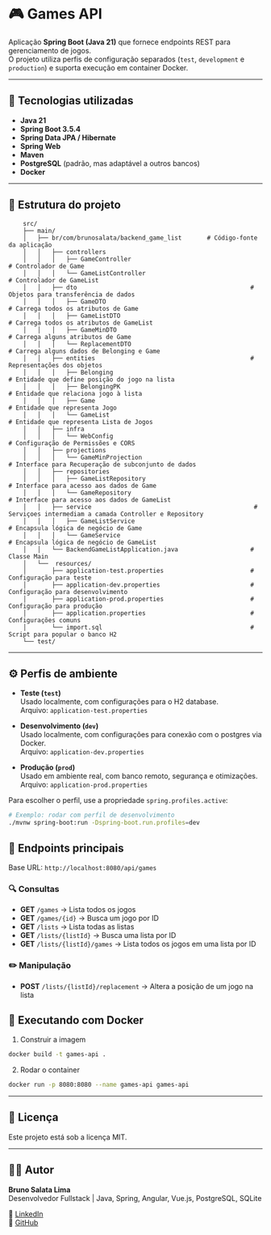 # 🎮 Games API

Aplicação **Spring Boot (Java 21)** que fornece endpoints REST para gerenciamento de jogos.  
O projeto utiliza perfis de configuração separados (`test`, `development` e `production`) e suporta execução em container Docker.

---

## 🚀 Tecnologias utilizadas
- **Java 21**
- **Spring Boot 3.5.4**
- **Spring Data JPA / Hibernate**
- **Spring Web**
- **Maven**
- **PostgreSQL** (padrão, mas adaptável a outros bancos)
- **Docker**

---

## 📂 Estrutura do projeto
```
    src/
    ├── main/
    │   ├── br/com/brunosalata/backend_game_list       # Código-fonte da aplicação
    │   │   ├── controllers                                        
    │   │   │   ├── GameController                                    # Controlador de Game
    │   │   │   └── GameListController                                # Controlador de GameList
    │   │   ├── dto                                                # Objetos para transferência de dados
    │   │   │   ├── GameDTO                                           # Carrega todos os atributos de Game
    │   │   │   ├── GameListDTO                                       # Carrega todos os atributos de GameList
    │   │   │   ├── GameMinDTO                                        # Carrega alguns atributos de Game
    │   │   │   └── ReplacementDTO                                    # Carrega alguns dados de Belonging e Game
    │   │   ├── entities                                           # Representações dos objetos
    │   │   │   ├── Belonging                                         # Entidade que define posição do jogo na lista
    │   │   │   ├── BelongingPK                                       # Entidade que relaciona jogo à lista
    │   │   │   ├── Game                                              # Entidade que representa Jogo
    │   │   │   └── GameList                                          # Entidade que representa Lista de Jogos
    │   │   ├── infra                                              
    │   │   │   └── WebConfig                                         # Configuração de Permissões e CORS 
    │   │   ├── projections                                        
    │   │   │   └── GameMinProjection                                 # Interface para Recuperação de subconjunto de dados 
    │   │   ├── repositories                                        
    │   │   │   ├── GameListRepository                                # Interface para acesso aos dados de Game
    │   │   │   └── GameRepository                                    # Interface para acesso aos dados de GameList
    │   │   ├── service                                             # Serviçoes intermediam a camada Controller e Repository
    │   │   │   ├── GameListService                                   # Encapsula lógica de negócio de Game
    │   │   │   └── GameService                                       # Encapsula lógica de negócio de GameList
    │   │   └── BackendGameListApplication.java                    # Classe Main
    │   └──  resources/
    │       ├── application-test.properties                        # Configuração para teste
    │       ├── application-dev.properties                         # Configuração para desenvolvimento
    │       ├── application-prod.properties                        # Configuração para produção
    │       ├── application.properties                             # Configurações comuns
    │       └── import.sql                                         # Script para popular o banco H2
    └── test/
```

---

## ⚙️ Perfis de ambiente

- **Teste (`test`)**  
  Usado localmente, com configurações para o H2 database.  
  Arquivo: `application-test.properties`

- **Desenvolvimento (`dev`)**  
  Usado localmente, com configurações para conexão com o postgres via Docker.  
  Arquivo: `application-dev.properties`

- **Produção (`prod`)**  
  Usado em ambiente real, com banco remoto, segurança e otimizações.  
  Arquivo: `application-prod.properties`

Para escolher o perfil, use a propriedade `spring.profiles.active`:

```bash
# Exemplo: rodar com perfil de desenvolvimento
./mvnw spring-boot:run -Dspring-boot.run.profiles=dev
```

## 📌 Endpoints principais

Base URL: `http://localhost:8080/api/games`

### 🔍 Consultas
- **GET** `/games` → Lista todos os jogos
- **GET** `/games/{id}` → Busca um jogo por ID
- **GET** `/lists` → Lista todas as listas
- **GET** `/lists/{listId}` → Busca uma lista por ID
- **GET** `/lists/{listId}/games` → Lista todos os jogos em uma lista por ID

### ✏️ Manipulação
- **POST** `/lists/{listId}/replacement` → Altera a posição de um jogo na lista

## 🐳 Executando com Docker
1. Construir a imagem
```bash 
docker build -t games-api . 
```
2. Rodar o container
```bash
docker run -p 8080:8080 --name games-api games-api
```
---
## 📜 Licença
Este projeto está sob a licença MIT.

---

## 👨‍💻 Autor

**Bruno Salata Lima**  
Desenvolvedor Fullstack | Java, Spring, Angular, Vue.js, PostgreSQL, SQLite

🔗 [LinkedIn](https://www.linkedin.com/in/brunosalatalima)  
🐙 [GitHub](https://github.com/Brunosalata)
